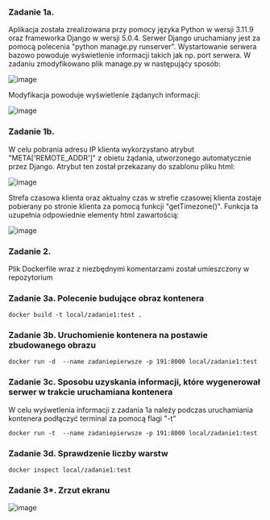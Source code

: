 ### Zadanie 1a.

Aplikacja została zrealizowana przy pomocy języka Python w wersji 3.11.9 oraz frameworka Django w wersji 5.0.4.
Serwer Django uruchamiany jest za pomocą polecenia "python manage.py runserver". Wystartowanie serwera bazowo
powoduje wyświetlenie informacji takich jak np. port serwera. W zadaniu zmodyfikowano
plik manage.py w następująćy sposób:

![image](https://github.com/BartoszKedziorek/PAwChO-Zadanie1/assets/104023013/8df863ef-1242-482d-bcc1-4ec278633d09)

Modyfikacja powoduje wyświetlenie żądanych informacji:

![image](https://github.com/BartoszKedziorek/PAwChO-Zadanie1/assets/104023013/1e2504da-11cf-4da5-b46c-0c7d2e81124d)


### Zadanie 1b.
W celu pobrania adresu IP klienta wykorzystano atrybut "META['REMOTE_ADDR']" z obietu żądania, utworzonego
automatycznie przez Django. Atrybut ten został przekazany do szablonu pliku html:

![image](https://github.com/BartoszKedziorek/PAwChO-Zadanie1/assets/104023013/c7b5142b-f6c6-44f1-96a9-8306e55ea000)

Strefa czasowa klienta oraz aktualny czas w strefie czasowej klienta zostaje pobierany po stronie klienta za
pomocą funkcji "getTimezone()". Funkcja ta uzupełnia odpowiednie elementy html zawartością:

![image](https://github.com/BartoszKedziorek/PAwChO-Zadanie1/assets/104023013/56a0f8b8-eea8-4564-b0fc-f1c0d074d67d)

### Zadanie 2.
Plik Dockerfile wraz z niezbędnymi komentarzami został umieszczony w repozytorium

### Zadanie 3a. Polecenie budujące obraz kontenera
```docker build -t local/zadanie1:test .```

### Zadanie 3b. Uruchomienie kontenera na postawie zbudowanego obrazu
```docker run -d  --name zadaniepierwsze -p 191:8000 local/zadanie1:test```

### Zadanie 3c. Sposobu uzyskania informacji, które wygenerował serwer w trakcie uruchamiana kontenera
W celu wyśwetlenia informacji z zadania 1a należy podczas uruchamiania kontenera
podłączyć terminal za pomocą flagi "-t"

```docker run -t  --name zadaniepierwsze -p 191:8000 local/zadanie1:test``` 

### Zadanie 3d. Sprawdzenie liczby warstw
```docker inspect local/zadanie1:test```

### Zadanie 3*. Zrzut ekranu
![image](https://github.com/BartoszKedziorek/PAwChO-Zadanie1/assets/104023013/eda09cd0-0e84-4ea8-be13-842db30f129f)
